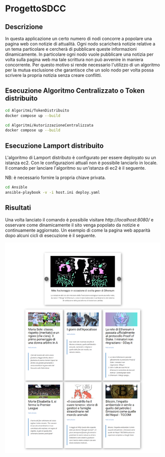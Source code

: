 # ProgettoSDCC

## Descrizione

In questa applicazione un certo numero di nodi concorre a popolare una pagina web con notizie di attualità. Ogni nodo scaricherà notizie relative a un tema particolare
e cercherà di pubblicare queste informazioni dinamicamente. In particolare ogni nodo vuole pubblicare una notizia per volta sulla pagina web ma tale scrittura non può avvenire in maniera concorrente. 
Per questo motivo si rende necessario l'utilizzo di un algoritmo per la mutua esclusione che garantisce che un solo nodo per volta possa scrivere la propria notizia senza creare conflitti.


## Esecuzione Algoritmo Centralizzato o Token distribuito

```bash
cd Algoritmi/TokenDistribuito
docker compose up --build
```

```bash
cd Algoritmi/AutorizzazioneCentralizzata
docker compose up --build
```

## Esecuzione Lamport distribuito
L'algoritmo di Lamport distributo è configurato per essere deployato su un istanza ec2. Con le configurazioni attuali non è possibile lanciarlo in locale. Il comando per lanciare l'algoritmo su un'istanza di ec2 è il seguente.

NB: è necessario fornire la propria chiave privata.

```bash
cd Ansible
ansible-playbook -v -i host.ini deploy.yaml
```


## Risultati

Una volta lanciato il comando è possibile visitare _http://localhost:8080/_ e osservare come dinamicamente il sito venga popolato da notizie e continuamente aggiornato.
Un esempio di come la pagina web apparità dopo alcuni cicli di esecuzione è il seguente.

![](https://github.com/lucaFiscariello/ProgettoSDCC/blob/d50dfb2d1db19d22de57083bbabfbcc742b5fd7e/Token%20distribuito/WebServer/webSite/template.png)

